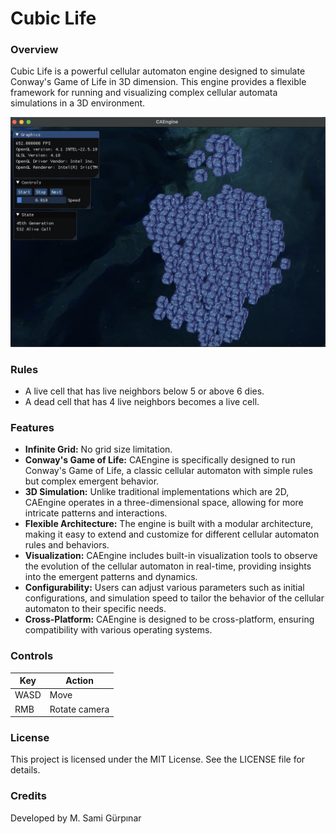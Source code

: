 # Cubic Life
### Overview
Cubic Life is a powerful cellular automaton engine designed to simulate Conway's Game of Life in 3D dimension. This engine provides a flexible framework for running and visualizing complex cellular automata simulations in a 3D environment.

<img src="assets/screenshot.png" alt="image" width="700" height="auto">

### Rules
+ A live cell that has live neighbors below 5 or above 6 dies.
+ A dead cell that has 4 live neighbors becomes a live cell.

### Features
+ **Infinite Grid:** No grid size limitation.
+ **Conway's Game of Life:** CAEngine is specifically designed to run Conway's Game of Life, a classic cellular automaton with simple rules but complex emergent behavior.
+ **3D Simulation:** Unlike traditional implementations which are 2D, CAEngine operates in a three-dimensional space, allowing for more intricate patterns and interactions.
+ **Flexible Architecture:** The engine is built with a modular architecture, making it easy to extend and customize for different cellular automaton rules and behaviors.
+ **Visualization:** CAEngine includes built-in visualization tools to observe the evolution of the cellular automaton in real-time, providing insights into the emergent patterns and dynamics.
+ **Configurability:** Users can adjust various parameters such as initial configurations, and simulation speed to tailor the behavior of the cellular automaton to their specific needs.
+ **Cross-Platform:** CAEngine is designed to be cross-platform, ensuring compatibility with various operating systems.
### Controls
| Key  | Action        |
|------|---------------|
| WASD | Move          |
| RMB  | Rotate camera |

### License
This project is licensed under the MIT License. See the LICENSE file for details.

### Credits
Developed by M. Sami Gürpınar
